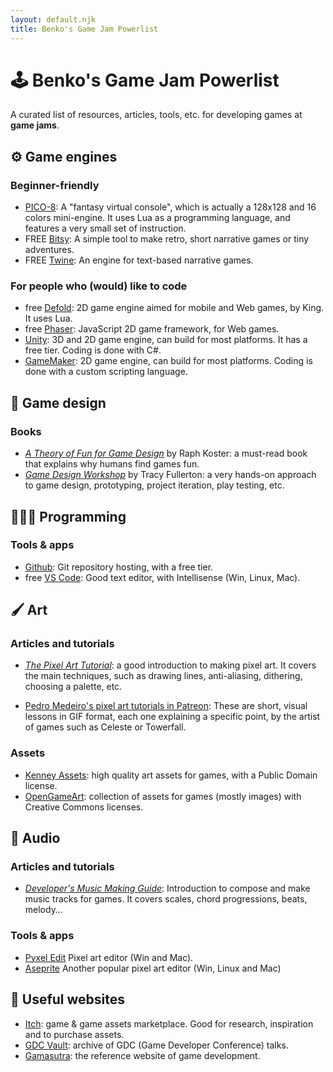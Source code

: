 ```yaml
---
layout: default.njk
title: Benko's Game Jam Powerlist
---
```

# 🕹 Benko's Game Jam Powerlist

A curated list of resources, articles, tools, etc. for developing games at **game jams**.

## ⚙️ Game engines

### Beginner-friendly

- [PICO-8](https://www.lexaloffle.com/pico-8.php): A "fantasy virtual console", which is actually a 128x128 and 16 colors mini-engine. It uses Lua as a programming language, and features a very small set of instruction.
- <span class="label">FREE</span> [Bitsy](http://ledoux.io/bitsy/): A simple tool to make retro, short narrative games or tiny adventures.
- <span class="label">FREE</span> [Twine](https://twinery.org/): An engine for text-based narrative games.

### For people who (would) like to code

- <span class="label">free</span> [Defold](https://www.defold.com/): 2D game engine aimed for mobile and Web games, by King. It uses Lua.
- <span class="label">free</span> [Phaser](https://phaser.io): JavaScript 2D game framework, for Web games.
- [Unity](https://unity.com/): 3D and 2D game engine, can build for most platforms. It has a free tier. Coding is done with C#.
- [GameMaker](https://www.yoyogames.com/gamemaker): 2D game engine, can build for most platforms. Coding is done with a custom scripting language.

## 👾 Game design

### Books

- [_A Theory of Fun for Game Design_](https://www.goodreads.com/book/show/18182.Theory_of_Fun_for_Game_Design) by Raph Koster: a must-read book that explains why humans find games fun.
- [_Game Design Workshop_](https://www.goodreads.com/book/show/2966354-game-design-workshop) by Tracy Fullerton: a very hands-on approach to game design, prototyping, project iteration, play testing, etc.

## ️👩🏽‍💻 Programming

### Tools & apps

- [Github](https://github.com): Git repository hosting, with a free tier.
- <span class="label">free</span> [VS Code](https://code.visualstudio.com): Good text editor, with Intellisense (Win, Linux, Mac).

## 🖌 Art

### Articles and tutorials

- [_The Pixel Art Tutorial_](http://pixeljoint.com/forum/forum_posts.asp?TID=11299): a good introduction to making pixel art. It covers the main techniques, such as drawing lines, anti-aliasing, dithering, choosing a palette, etc.

- [Pedro Medeiro's pixel art tutorials in Patreon](https://www.patreon.com/saint11/posts?tag=tutorial): These are short, visual lessons in GIF format, each one explaining a specific point, by the artist of games such as Celeste or Towerfall.

### Assets

- [Kenney Assets](https://kenney.nl/assets): high quality art assets for games, with a Public Domain license.
- [OpenGameArt](https://opengameart.org): collection of assets for games (mostly images) with Creative Commons licenses.


## 🎹 Audio


### Articles and tutorials

- [_Developer's Music Making Guide_](http://ruoyusun.com/2017/08/29/make-some-music.html): Introduction to compose and make music tracks for games. It covers scales, chord progressions, beats, melody…

### Tools & apps

- [Pyxel Edit](https://pyxeledit.com/) Pixel art editor (Win and Mac).
- [Aseprite](https://www.aseprite.org/) Another popular pixel art editor (Win, Linux and Mac)

## 🔗 Useful websites

- [Itch](https://itch.io/): game & game assets marketplace. Good for research, inspiration and to purchase assets.
- [GDC Vault](https://www.gdcvault.com/): archive of GDC (Game Developer Conference) talks.
- [Gamasutra](https://www.gamasutra.com/): the reference website of game development.